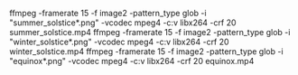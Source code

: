 ffmpeg -framerate 15 -f image2 -pattern_type glob -i "summer_solstice*.png" -vcodec mpeg4 -c:v libx264 -crf 20 summer_solstice.mp4
ffmpeg -framerate 15 -f image2 -pattern_type glob -i "winter_solstice*.png" -vcodec mpeg4 -c:v libx264 -crf 20 winter_solstice.mp4
ffmpeg -framerate 15 -f image2 -pattern_type glob -i "equinox*.png" -vcodec mpeg4 -c:v libx264 -crf 20 equinox.mp4
